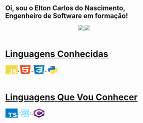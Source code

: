 

## Oi, sou o Elton Carlos do Nascimento, Engenheiro de Software em formação!
<div align="center">
  <a href="https://github.com/eltnas">
  <img height="180em" src="https://github-readme-stats.vercel.app/api?username=eltnas&show_icons=true&theme=dracula&include_all_commits=true&count_private=true"/>
  <img height="180em" src="https://github-readme-stats.vercel.app/api/top-langs/?username=eltnas&layout=compact&langs_count=7&theme=dracula"/>
</div>
<div style="display: inline_block"><br>
  <h1>Linguagens Conhecidas</h1>
  <img align="center" alt="eltnas-Js" height="30" width="40" src="https://raw.githubusercontent.com/devicons/devicon/master/icons/javascript/javascript-plain.svg">
  <img align="center" alt="eltnas-HTML" height="30" width="40" src="https://raw.githubusercontent.com/devicons/devicon/master/icons/html5/html5-original.svg">
  <img align="center" alt="eltnas-CSS" height="30" width="40" src="https://raw.githubusercontent.com/devicons/devicon/master/icons/css3/css3-original.svg">
  <img align="center" alt="eltnas-Python" height="30" width="40" src="https://raw.githubusercontent.com/devicons/devicon/master/icons/python/python-original.svg">
  </div>
  
<div style="display: inline_block"><br>
  <h1>Linguagens Que Vou Conhecer</h1>
  
  <img align="center" alt="eltnas-Ts" height="30" width="40" src="https://raw.githubusercontent.com/devicons/devicon/master/icons/typescript/typescript-plain.svg">
  <img align="center" alt="eltnas-React" height="30" width="40" src="https://raw.githubusercontent.com/devicons/devicon/master/icons/react/react-original.svg">
  
  <img align="center" alt="eltnas-Csharp" height="30" width="40" src="https://raw.githubusercontent.com/devicons/devicon/master/icons/csharp/csharp-original.svg">  
</div>
  
  
  ##
